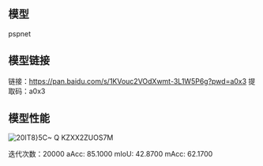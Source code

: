 
## 模型
pspnet

## 模型链接
链接：https://pan.baidu.com/s/1KVouc2VOdXwmt-3L1W5P6g?pwd=a0x3 
提取码：a0x3 

## 模型性能
![20IT8}5C~ Q KZXX2ZUOS7M](https://user-images.githubusercontent.com/62336670/218383589-96fe421c-7bc5-4830-b7cc-1b0bd9edefed.png)

迭代次数：20000
aAcc: 85.1000  mIoU: 42.8700  mAcc: 62.1700
